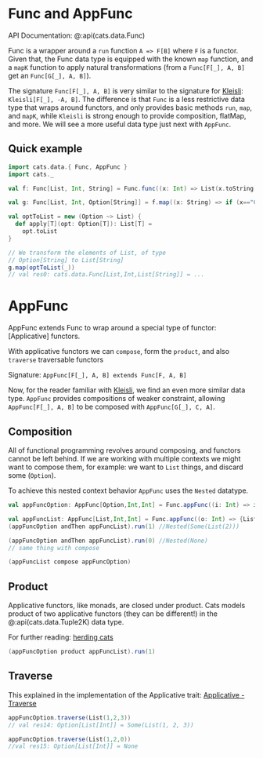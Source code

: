 # Func and AppFunc

API Documentation: @:api(cats.data.Func)

Func is a wrapper around a `run` function `A => F[B]` where `F` is a functor. Given that, the Func data type is equipped with the known `map` function, and a `mapK` function to apply natural transformations (from a `Func[F[_], A, B]` get an `Func[G[_], A, B]`).

The signature `Func[F[_], A, B]` is very similar to the signature for [Kleisli](../datatypes/kleisli.md): `Kleisli[F[_], -A, B]`. The difference is that `Func` is a less restrictive data type that wraps around functors, and only provides basic methods `run`, `map`, and `mapK`, while `Kleisli` is strong enough to provide composition, flatMap, and more. We will see a more useful data type just next with `AppFunc`. 

## Quick example

```scala mdoc:silent:nest
import cats.data.{ Func, AppFunc }
import cats._

val f: Func[List, Int, String] = Func.func((x: Int) => List(x.toString))

val g: Func[List, Int, Option[String]] = f.map((x: String) => if (x=="0") None else Some(x))

val optToList = new (Option ~> List) {
  def apply[T](opt: Option[T]): List[T] =
    opt.toList
}

// We transform the elements of List, of type 
// Option[String] to List[String]
g.map(optToList(_))
// val res0: cats.data.Func[List,Int,List[String]] = ...
```



# AppFunc 

AppFunc extends Func to wrap around a special type of functor: [Applicative] functors.

With applicative functors we can `compose`, form the `product`, and also `traverse` traversable functors

Signature: `AppFunc[F[_], A, B] extends Func[F, A, B]` 

Now, for the reader familiar with [Kleisli](../datatypes/kleisli.md), we find an even more similar data type. `AppFunc` provides compositions of weaker constraint, allowing `AppFunc[F[_], A, B]` to be composed with `AppFunc[G[_], C, A]`.   
## Composition

All of functional programming revolves around composing, and functors cannot be left behind. If we are working with multiple contexts we might want to compose them, for example: we want to `List` things, and discard some (`Option`). 

To achieve this nested context behavior `AppFunc` uses the `Nested` datatype. 

```scala mdoc:silent:nest
val appFuncOption: AppFunc[Option,Int,Int] = Func.appFunc((i: Int) => if (i==0) None else Some(i))

val appFuncList: AppFunc[List,Int,Int] = Func.appFunc((o: Int) => {List(o+1)})
(appFuncOption andThen appFuncList).run(1) //Nested(Some(List(2)))

(appFuncOption andThen appFuncList).run(0) //Nested(None)
// same thing with compose

(appFuncList compose appFuncOption)
```
## Product

Applicative functors, like monads, are closed under product. Cats models product of two applicative functors (they can be different!) in the @:api(cats.data.Tuple2K) data type. 

For further reading: [herding cats](http://eed3si9n.com/herding-cats/combining-applicative.html#Product+of+applicative+functions) 

```scala mdoc:silent:nest
(appFuncOption product appFuncList).run(1)
```
## Traverse

This explained in the implementation of the Applicative trait: [Applicative - Traverse](https://typelevel.org/cats/typeclasses/applicative.html#traverse)

```scala mdoc:silent:nest
appFuncOption.traverse(List(1,2,3))
// val res14: Option[List[Int]] = Some(List(1, 2, 3))

appFuncOption.traverse(List(1,2,0))
//val res15: Option[List[Int]] = None
```

